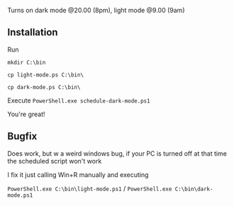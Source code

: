 Turns on dark mode @20.00 (8pm), light mode @9.00 (9am)

## Installation

Run

`mkdir C:\bin`

`cp light-mode.ps C:\bin\`

`cp dark-mode.ps C:\bin\`

Execute `PowerShell.exe schedule-dark-mode.ps1`

You're great!


## Bugfix

Does work, but w a weird windows bug, if your PC is turned off at that time the scheduled script won't work

I fix it just calling Win+R manually and executing

`PowerShell.exe C:\bin\light-mode.ps1` / `PowerShell.exe C:\bin\dark-mode.ps1`
